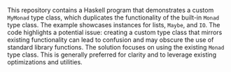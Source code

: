 This repository contains a Haskell program that demonstrates a custom `MyMonad` type class, which duplicates the functionality of the built-in `Monad` type class.  The example showcases instances for lists, `Maybe`, and `IO`.  The code highlights a potential issue: creating a custom type class that mirrors existing functionality can lead to confusion and may obscure the use of standard library functions.  The solution focuses on using the existing `Monad` type class. This is generally preferred for clarity and to leverage existing optimizations and utilities.